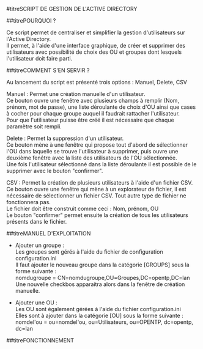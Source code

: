 #titreSCRIPT DE GESTION DE L'ACTIVE DIRECTORY

##titrePOURQUOI ?

Ce script permet de centraliser et simplifier la gestion d'utilisateurs sur l'Active Directory.  
Il permet, à l'aide d'une interface graphique, de créer et supprimer des utilisateurs avec possibilité de choix des OU et groupes dont lesquels l'utilisateur doit faire parti.  
  
##titreCOMMENT S'EN SERVIR ?  
  
Au lancement du script est présenté trois options : Manuel, Delete, CSV  
  
Manuel : Permet une création manuelle d'un utilisateur.  
Ce bouton ouvre une fenêtre avec plusieurs champs à remplir (Nom, prénom, mot de passe), une liste déroulante de choix d'OU ainsi que cases à cocher pour chaque groupe auquel il faudrait rattacher l'utilisateur.  
Pour que l'utilisateur puisse être créé il est nécessaire que chaque paramètre soit rempli.  
  
Delete : Permet la suppression d'un utilisateur.  
Ce bouton mène à une fenêtre qui propose tout d'abord de sélectionner l'OU dans laquelle se trouve l'utilisateur à supprimer, puis ouvre une deuxième fenêtre avec la liste des utilisateurs de l'OU sélectionnée.  
Une fois l'utilisateur sélectionné dans la liste déroulante il est possible de le supprimer avec le bouton "confirmer".  
  
CSV : Permet la création de plusieurs utilisateurs à l'aide d'un fichier CSV.  
Ce bouton ouvre une fenêtre qui mène à un explorateur de fichier, il est nécessaire de sélectionner un fichier CSV. Tout autre type de fichier ne fonctionnera pas.  
Le fichier doit être construit comme ceci : Nom, prénom, OU  
Le bouton "confirmer" permet ensuite la création de tous les utilisateurs présents dans le fichier.  
  
##titreMANUEL D'EXPLOITATION
  
* Ajouter un groupe :  
Les groupes sont gérés à l'aide du fichier de configuration configuration.ini  
Il faut ajouter le nouveau groupe dans la catégorie [GROUPS] sous la forme suivante :  
nomdugroupe = CN=nomdugroupe,OU=Groupes,DC=opentp,DC=lan  
Une nouvelle checkbos apparaitra alors dans la fenêtre de création manuelle.  
  
* Ajouter une OU :  
Les OU sont également gérées à l'aide du fichier configuration.ini  
Elles sont à ajouter dans la catégorie [OU] sous la forme suivante :  
nomdel'ou = ou=nomdel'ou, ou=Utilisateurs, ou=OPENTP, dc=opentp, dc=lan  
  

##titreFONCTIONNEMENT  

